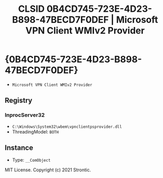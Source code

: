 ﻿---
title: "CLSID 0B4CD745-723E-4D23-B898-47BECD7F0DEF | Microsoft VPN Client WMIv2 Provider"
excerpt: What is COM-Object CLSID 0B4CD745-723E-4D23-B898-47BECD7F0DEF?
---

# {0B4CD745-723E-4D23-B898-47BECD7F0DEF}

* `Microsoft VPN Client WMIv2 Provider`

## Registry


### InprocServer32

* `C:\Windows\System32\wbem\vpnclientpsprovider.dll`
* ThreadingModel: `BOTH`

## Instance

* Type: `__ComObject`

MIT License. Copyright (c) 2021 Strontic.


